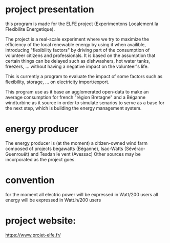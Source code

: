 # project presentation
this program is made for the ELFE project (Experimentons Localement la Flexibilite Energetique).

The project is a real-scale experiment where we try to maximize the efficiency of the local renewable energy by using it when availible, introducing "flexibility factors" by driving part of the consumption of volunteer citizens and professionals. It is based on the assumption that certain things can be delayed such as dishwashers, hot water tanks, freezers, ... without having a negative impact on the volunteer's life.

This is currently a program to evaluate the impact of some factors such as flexibility, storage, ... on electricity import/export.

This program use as it base an agglomerated open-data to make an average consumption for french "région Bretagne" and a Béganne windturbine as it source in order to simulate senarios to serve as a base for the next step, which is building the energy management system.

# energy producer

The energy producer is (at the moment) a citizen-owned wind farm composed of projects begawatts (Béganne), Isac-Watts (Sévérac-Guenrouët) and Tesdan le vent (Avessac)
Other sources may be incorporated as the project goes.

# convention
for the moment
all electric power will be expressed in Watt/200 users
all energy will be expressed in Watt.h/200 users

# project website:
https://www.projet-elfe.fr/